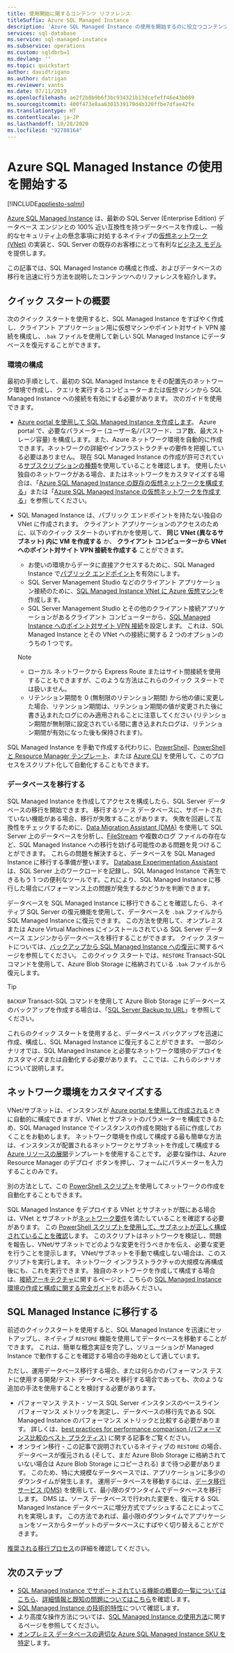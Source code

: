 ```yaml
---
title: 使用開始に関するコンテンツ リファレンス
titleSuffix: Azure SQL Managed Instance
description: 'Azure SQL Managed Instance の使用を開始するのに役立つコンテンツのリファレンス。 '
services: sql-database
ms.service: sql-managed-instance
ms.subservice: operations
ms.custom: sqldbrb=1
ms.devlang: ''
ms.topic: quickstart
author: davidtrigano
ms.author: datrigan
ms.reviewer: vanto
ms.date: 07/11/2019
ms.openlocfilehash: ae2f2b8b9b6f3bc934321b13dcefeff46e43b089
ms.sourcegitcommit: 400f473e8aa6301539179d4b320ffbe7dfae42fe
ms.translationtype: HT
ms.contentlocale: ja-JP
ms.lasthandoff: 10/28/2020
ms.locfileid: "92788164"
---
```

# <a name="getting-started-with-azure-sql-managed-instance"></a>Azure SQL Managed Instance の使用を開始する
[!INCLUDE[appliesto-sqlmi](../includes/appliesto-sqlmi.md)]

[Azure SQL Managed Instance](sql-managed-instance-paas-overview.md) は、最新の SQL Server (Enterprise Edition) データベース エンジンとの 100% 近い互換性を持つデータベースを作成し、一般的なセキュリティ上の懸念事項に対処するネイティブの[仮想ネットワーク (VNet)](../../virtual-network/virtual-networks-overview.md) の実装と、SQL Server の既存のお客様にとって有利な[ビジネス モデル](https://azure.microsoft.com/pricing/details/sql-database/)を提供します。

この記事では、SQL Managed Instance の構成と作成、およびデータベースの移行を迅速に行う方法を説明したコンテンツへのリファレンスを紹介します。

## <a name="quickstart-overview"></a>クイック スタートの概要

次のクイック スタートを使用すると、SQL Managed Instance をすばやく作成し、クライアント アプリケーション用に仮想マシンやポイント対サイト VPN 接続を構成し、`.bak` ファイルを使用して新しい SQL Managed Instance にデータベースを復元することができます。

### <a name="configure-environment"></a>環境の構成

最初の手順として、最初の SQL Managed Instance をその配置先のネットワーク環境で作成し、クエリを実行するコンピューターまたは仮想マシンから SQL Managed Instance への接続を有効にする必要があります。 次のガイドを使用できます。

- [Azure portal を使用して SQL Managed Instance を作成します](instance-create-quickstart.md)。 Azure portal で、必要なパラメーター (ユーザー名/パスワード、コア数、最大ストレージ容量) を構成します。また、Azure ネットワーク環境を自動的に作成できます。ネットワークの詳細やインフラストラクチャの要件を把握している必要はありません。 現在 SQL Managed Instance の作成が許可されている[サブスクリプションの種類](resource-limits.md#supported-subscription-types)を使用していることを確認します。 使用したい独自のネットワークがある場合、またはネットワークをカスタマイズする場合は、「[Azure SQL Managed Instance の既存の仮想ネットワークを構成する](vnet-existing-add-subnet.md)」または「[Azure SQL Managed Instance の仮想ネットワークを作成する](virtual-network-subnet-create-arm-template.md)」を参照してください。
- SQL Managed Instance は、パブリック エンドポイントを持たない独自の VNet に作成されます。 クライアント アプリケーションのアクセスのために、以下のクイック スタートのいずれかを使用して、 **同じ VNet (異なるサブネット) 内に VM を作成する** か、 **クライアント コンピューターから VNet へのポイント対サイト VPN 接続を作成する** ことができます。
  - お使いの環境からデータに直接アクセスするために、SQL Managed Instance で[パブリック エンドポイント](public-endpoint-configure.md)を有効にします。
  - SQL Server Management Studio などのクライアント アプリケーション接続のために、[SQL Managed Instance VNet に Azure 仮想マシン](connect-vm-instance-configure.md)を作成します。
  - SQL Server Management Studio とその他のクライアント接続アプリケーションがあるクライアント コンピューターから、[SQL Managed Instance へのポイント対サイト VPN 接続](point-to-site-p2s-configure.md)を設定します。 これは、SQL Managed Instance とその VNet への接続に関する 2 つのオプションのうちの 1 つです。

  > [!NOTE]
  > - ローカル ネットワークから Express Route またはサイト間接続を使用することもできますが、このような方法はこれらのクイック スタートでは扱いません。
  > - リテンション期間を 0 (無制限のリテンション期間) から他の値に変更した場合、リテンション期間は、リテンション期間の値が変更された後に書き込まれたログにのみ適用されることに注意してください (リテンション期間が無制限に設定されている間に書き込まれたログは、リテンション期間が有効になった後も保持されます)。

SQL Managed Instance を手動で作成する代わりに、[PowerShell](scripts/create-configure-managed-instance-powershell.md)、[PowerShell と Resource Manager テンプレート](scripts/create-powershell-azure-resource-manager-template.md)、または [Azure CLI](/cli/azure/sql/mi#az-sql-mi-create) を使用して、このプロセスをスクリプト化して自動化することもできます。

### <a name="migrate-your-databases"></a>データベースを移行する

SQL Managed Instance を作成してアクセスを構成したら、SQL Server データベースの移行を開始できます。 移行するソース データベースに、サポートされていない機能がある場合、移行が失敗することがあります。 失敗を回避して互換性をチェックするために、[Data Migration Assistant (DMA)](https://www.microsoft.com/download/details.aspx?id=53595) を使用して SQL Server 上のデータベースを分析し、[FileStream](/sql/relational-databases/blob/filestream-sql-server) や複数のログ ファイルの存在など、SQL Managed Instance への移行を妨げる可能性のある問題を見つけることができます。 これらの問題を解決すると、データベースを SQL Managed Instance に移行する準備が整います。 [Database Experimentation Assistant](/sql/dea/database-experimentation-assistant-overview) は、SQL Server 上のワークロードを記録し、SQL Managed Instance で再生できるもう 1 つの便利なツールです。これにより、SQL Managed Instance に移行した場合にパフォーマンス上の問題が発生するかどうかを判断できます。

データベースを SQL Managed Instance に移行できることを確認したら、ネイティブ SQL Server の復元機能を使用して、データベースを `.bak` ファイルから SQL Managed Instance に復元できます。 この方法を使用して、オンプレミスまたは Azure Virtual Machines にインストールされている SQL Server データベース エンジンからデータベースを移行することができます。 クイック スタートについては、[バックアップから SQL Managed Instance への復元](restore-sample-database-quickstart.md)に関するページを参照してください。 このクイック スタートでは、`RESTORE` Transact-SQL コマンドを使用して、Azure Blob Storage に格納されている `.bak` ファイルから復元します。

> [!TIP]
> `BACKUP` Transact-SQL コマンドを使用して Azure Blob Storage にデータベースのバックアップを作成する場合は、「[SQL Server Backup to URL](/sql/relational-databases/backup-restore/sql-server-backup-to-url)」を参照してください。

これらのクイック スタートを使用すると、データベース バックアップを迅速に作成、構成し、SQL Managed Instance に復元することができます。 一部のシナリオでは、SQL Managed Instance と必要なネットワーク環境のデプロイをカスタマイズまたは自動化する必要があります。 ここでは、これらのシナリオについて説明します。

## <a name="customize-network-environment"></a>ネットワーク環境をカスタマイズする

VNet/サブネットは、インスタンスが [Azure portal を使用して作成される](instance-create-quickstart.md)ときに自動的に構成できますが、VNet とサブネットのパラメーターを構成できるため、SQL Managed Instance でインスタンスの作成を開始する前に作成しておくことをお勧めします。 ネットワーク環境を作成して構成する最も簡単な方法は、インスタンスが配置されるネットワークとサブネットを作成して構成する [Azure リソースの展開](virtual-network-subnet-create-arm-template.md)テンプレートを使用することです。 必要な操作は、Azure Resource Manager のデプロイ ボタンを押し、フォームにパラメーターを入力することのみです。

別の方法として、この [PowerShell スクリプト](https://www.powershellmagazine.com/2018/07/23/configuring-azure-environment-to-set-up-azure-sql-database-managed-instance-preview/)を使用してネットワークの作成を自動化することもできます。

SQL Managed Instance をデプロイする VNet とサブネットが既にある場合は、VNet とサブネットが[ネットワーク要件](connectivity-architecture-overview.md#network-requirements)を満たしていることを確認する必要があります。 この [PowerShell スクリプトを使用して、サブネットが正しく構成されていることを確認](vnet-existing-add-subnet.md)します。 このスクリプトはネットワークを検証し、問題を報告し、VNet/サブネットでどのような変更を行うべきかを伝え、必要な変更を行うことを提示します。 VNet/サブネットを手動で構成しない場合は、このスクリプトを実行します。 ネットワーク インフラストラクチャの大規模な再構成後にも、これを実行できます。 独自のネットワークを作成して構成する場合は、[接続アーキテクチャ](connectivity-architecture-overview.md)に関するページと、こちらの [SQL Managed Instance 環境の作成と構成に関する完全ガイド](https://medium.com/azure-sqldb-managed-instance/the-ultimate-guide-for-creating-and-configuring-azure-sql-managed-instance-environment-91ff58c0be01)をお読みください。

## <a name="migrate-to-a-sql-managed-instance"></a>SQL Managed Instance に移行する

前述のクイックスタートを使用すると、SQL Managed Instance を迅速にセットアップし、ネイティブ `RESTORE` 機能を使用してデータベースを移動することができます。 これは、簡単な概念実証を完了し、ソリューションが Managed Instance で動作することを確認する場合の手始めとして適しています。

ただし、運用データベース移行する場合、または何らかのパフォーマンス テストに使用する開発/テスト データベースを移行する場合であっても、次のような追加の手法を使用することを検討する必要があります。

- パフォーマンス テスト - ソース SQL Server インスタンスのベースライン パフォーマンス メトリックを測定し、データベースの移行先である SQL Managed Instance のパフォーマンス メトリックと比較する必要があります。 詳しくは、[best practices for performance comparison (パフォーマンス比較のベスト プラクティス)](https://techcommunity.microsoft.com/t5/Azure-SQL-Database/The-best-practices-for-performance-comparison-between-Azure-SQL/ba-p/683210) に関する記事をご覧ください。
- オンライン移行 - この記事で説明されているネイティブの `RESTORE` の場合、データベースが復元される (そして、まだ Azure Blob Storage に格納されていない場合は Azure Blob Storage にコピーされる) まで待つ必要があります。 このため、特に大規模なデータベースでは、アプリケーションに多少のダウンタイムが発生します。 運用データベースを移動するには、[データ移行サービス (DMS)](../../dms/tutorial-sql-server-to-managed-instance.md?toc=%252fazure%252fsql-database%252ftoc.json) を使用して、最小限のダウンタイムでデータベースを移行します。 DMS は、ソース データベースで行われた変更を、復元する SQL Managed Instance データベースに増分方式でプッシュすることによってこれを実現します。 この方法であれば、最小限のダウンタイムでアプリケーションをソースからターゲットのデータベースにすばやく切り替えることができます。

[推奨される移行プロセス](migrate-to-instance-from-sql-server.md)の詳細を確認してください。

## <a name="next-steps"></a>次のステップ

- [SQL Managed Instance でサポートされている機能の概要の一覧についてはこちら](../database/features-comparison.md)、[詳細情報と既知の問題についてはこちら](transact-sql-tsql-differences-sql-server.md)を確認します。
- [SQL Managed Instance の技術的特性](resource-limits.md#service-tier-characteristics)について確認します。
- より高度な操作方法については、[SQL Managed Instance の使用方法](how-to-content-reference-guide.md)に関するページを参照してください。
- [オンプレミス データベースの適切な Azure SQL Managed Instance SKU を特定](/sql/dma/dma-sku-recommend-sql-db/)します。